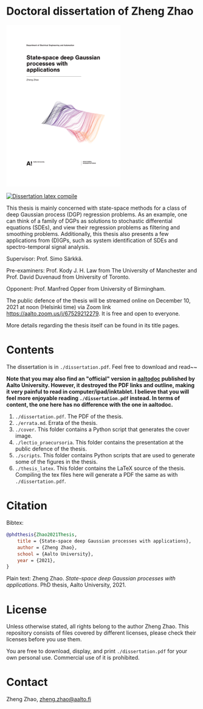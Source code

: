 # Doctoral dissertation of Zheng Zhao
<img src="./cover/full_cover.png" alt="thesis" width="300"/>

[![Dissertation latex compile](https://github.com/zgbkdlm/dissertation/actions/workflows/latex_compile.yml/badge.svg)](https://github.com/zgbkdlm/dissertation/actions/workflows/latex_compile.yml)

This thesis is mainly concerned with state-space methods for a class of deep Gaussian process (DGP) regression problems. As an example, one can think of a family of DGPs as solutions to stochastic differential equations (SDEs), and view their regression problems as filtering and smoothing problems. Additionally, this thesis also presents a few applications from (D)GPs, such as system identification of SDEs and spectro-temporal signal analysis.

Supervisor: Prof. Simo Särkkä.

Pre-examiners: Prof. Kody J. H. Law from The University of Manchester and Prof. David Duvenaud from University of Toronto.

Opponent: Prof. Manfred Opper from University of Birmingham.

The public defence of the thesis will be streamed online on December 10, 2021 at noon (Helsinki time) via Zoom link https://aalto.zoom.us/j/67529212279. It is free and open to everyone.

More details regarding the thesis itself can be found in its title pages.

# Contents

The dissertation is in `./dissertation.pdf`. Feel free to download and read~~

**Note that you may also find an "official" version in [aaltodoc](http://urn.fi/URN:ISBN:978-952-64-0603-9) published by Aalto University. However, it destroyed the PDF links and outline, making it very painful to read in computer/ipad/inktablet. I believe that you will feel more enjoyable reading `./dissertation.pdf` instead. In terms of content, the one here has no difference with the one in aaltodoc.**

1. `./dissertation.pdf`. The PDF of the thesis.
2. `./errata.md`. Errata of the thesis.
3. `./cover`. This folder contains a Python script that generates the cover image.
4. `./lectio_praecursoria`. This folder contains the presentation at the public defence of the thesis.
5. `./scripts`. This folder contains Python scripts that are used to generate some of the figures in the thesis.
6. `./thesis_latex`. This folder contains the LaTeX source of the thesis. Compiling the tex files here will generate a PDF the same as with `./dissertation.pdf`.

# Citation

Bibtex:

```bibtex
@phdthesis{Zhao2021Thesis,
	title = {State-space deep Gaussian processes with applications},
	author = {Zheng Zhao},
	school = {Aalto University},
	year = {2021},
}
```

Plain text: Zheng Zhao. *State-space deep Gaussian processes with applications*. PhD thesis, Aalto University, 2021.

# License

Unless otherwise stated, all rights belong to the author Zheng Zhao. This repository consists of files covered by different licenses, please check their licenses before you use them.

You are free to download, display, and print `./dissertation.pdf` for your own personal use. Commercial use of it is prohibited.

# Contact

Zheng Zhao, zheng.zhao@aalto.fi
